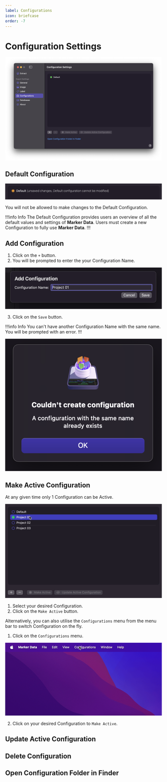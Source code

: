 ```yaml
---
label: Configurations
icon: briefcase
order: -7
---
```

# Configuration Settings

![Configuration Settings](/assets/md-configuration-settings.png)

## Default Configuration

![Default Configuration](/assets/md-configuration-settings_01.png)

You will not be allowed to make changes to the Default Configuration.

!!!info Info
The Default Configuration provides users an overview of all the default values and settings of **Marker Data**. Users must create a new Configuration to fully use **Marker Data**.
!!!

## Add Configuration

1. Click on the `+` button.
2. You will be prompted to enter the your Configuration Name.

![Default Configuration](/assets/md-configuration-settings_02.png)

3. Click on the `Save` button.

!!!info Info
You can't have another Configuration Name with the same name. You will be prompted with an error.
!!!

![Couldn't create configuration](/assets/md-configuration-settings_03.png)

## Make Active Configuration

At any given time only 1 Configuration can be Active.

![Active Configuration](/assets/md-configuration-settings_04.gif)

1. Select your desired Configuration.
2. Click on the `Make Active` button.

Alternatively, you can also utilise the `Configurations` menu from the menu bar to switch Configuration on the fly.

1. Click on the `Configurations` menu.

![Configurations Menu](/assets/md-configuration-settings_05.gif)

2. Click on your desired Configuration to `Make Active`.

## Update Active Configuration

## Delete Configuration

## Open Configuration Folder in Finder